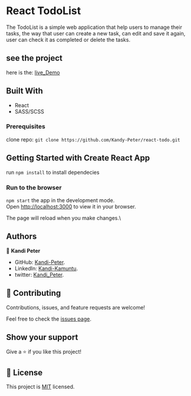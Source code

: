 # React TodoList

The TodoList is a simple web application that help users to manage their tasks,
the way that user can create a new task, can edit and save it again, user can check it as completed
or delete the tasks.

## see the project
   here is the:  [live_Demo](https://nostalgic-clarke-f49792.netlify.app/)

## Built With

- React
- SASS/SCSS

### Prerequisites

clone repo: `git clone https://github.com/Kandy-Peter/react-todo.git`

## Getting Started with Create React App

run `npm install` to install dependecies
### Run to the browser
 `npm start`
the app in the development mode.\
Open [http://localhost:3000](http://localhost:3000) to view it in your browser.

The page will reload when you make changes.\

## Authors

👤 **Kandi Peter**

- GitHub: [Kandi-Peter](https://github.com/Kandy-Peter).
- LinkedIn: [Kandi-Kamuntu](https://www.linkedin.com/in/kandi-peter-a49590212/).
- twitter: [Kandi_Peter](https://twitter.com/peter_kandy).

## 🤝 Contributing

Contributions, issues, and feature requests are welcome!

Feel free to check the [issues page](../../issues/).

## Show your support

Give a ⭐️ if you like this project!

## 📝 License

This project is [MIT](./MIT.md) licensed.


